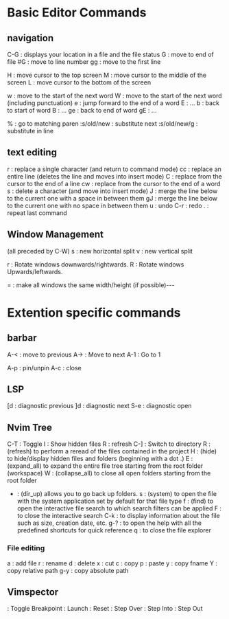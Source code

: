 # Basic Editor Commands
## navigation
C-G : displays your location in a file and the file status
G   : move to end of file
#G  : move to line number
gg  : move to the first line

H   : move cursor to the top screen
M   : move cursor to the middle of the screen
L   : move cursor to the bottom of the screen

w   : move to the start of the next word
W   : move to the start of the next word (including punctuation)
e   : jump forward to the end of a word
E   : ...
b   : back to start of word
B   : ...
ge  : back to end of word
gE  : ...


%   : go to matching paren
:s/old/new      : substitute next
:s/old/new/g    : substitute in line

## text editing
r   : replace a single character (and return to command mode)
cc  : replace an entire line (deletes the line and moves into insert mode)
C   : replace from the cursor to the end of a line
cw  : replace from the cursor to the end of a word
s   : delete a character (and move into insert mode)
J   : merge the line below to the current one with a space in between them
gJ  : merge the line below to the current one with no space in between them
u   : undo
C-r : redo
.   : repeat last command

## Window Management
(all preceded by C-W)
s   : new horizontal split
v   : new vertical split

r   : Rotate windows downwards/rightwards.
R   : Rotate windows Upwards/leftwards.

=   : make all windows the same width/height (if possible)---

# Extention specific commands
## barbar
A-< : move to previous
A-> : Move to next
A-1 : Go to 1 

A-p : pin/unpin
A-c : close

## LSP
[d  : diagnostic previous
]d  : diagnostic next
S-e : diagnostic open

## Nvim Tree
C-T : Toggle
I   : Show hidden files
R   : refresh
C-] : Switch to directory
R   : (refresh) to perform a reread of the files contained in the project
H   : (hide) to hide/display hidden files and folders (beginning with a dot .)
E   : (expand_all) to expand the entire file tree starting from the root folder (workspace)
W   : (collapse_all) to close all open folders starting from the root folder
-   : (dir_up) allows you to go back up folders. 
s   : (system) to open the file with the system application set by default for that file type
f   : (find) to open the interactive file search to which search filters can be applied
F   : to close the interactive search
C-k : to display information about the file such as size, creation date, etc.
g-? : to open the help with all the predefined shortcuts for quick reference
q   : to close the file explorer

### File editing
a   : add file 
r   : rename
d   : delete
x   : cut
c   : copy
p   : paste
y   : copy fname
Y   : copy relative path
g-y : copy absolute path

## Vimspector
<F6>    : Toggle Breakpoint
<F5>    : Launch
<F8>    : Reset
<F9>    : Step Over
<F10>   : Step Into
<F12>   : Step Out
